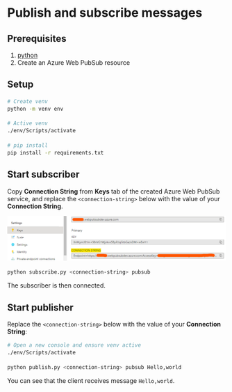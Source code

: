 # Publish and subscribe messages

## Prerequisites

1. [python](https://www.python.org/)
2. Create an Azure Web PubSub resource

## Setup

```bash
# Create venv
python -m venv env

# Active venv
./env/Scripts/activate

# pip install
pip install -r requirements.txt
```

## Start subscriber

Copy **Connection String** from **Keys** tab of the created Azure Web PubSub service, and replace the `<connection-string>` below with the value of your **Connection String**.

![Connection String](./../../../docs/images/portal_conn.png)

```bash
python subscribe.py <connection-string> pubsub
```

The subscriber is then connected.

## Start publisher

Replace the `<connection-string>` below with the value of your **Connection String**:

```bash
# Open a new console and ensure venv active 
./env/Scripts/activate

python publish.py <connection-string> pubsub Hello,world
```

You can see that the client receives message `Hello,world`.